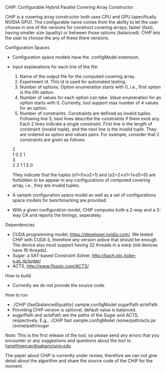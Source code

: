 
CHiP: Configurable Hybrid Parallel Covering Array Constructor

CHiP is a covering array constructor both uses CPU and GPU (specifically NVIDIA GPU). The configurable name comes from the ability to let the user choose in one of the versions for construct covering arrays; faster (fast), having smaller size (quality) or between those options (balanced). CHiP lets the user to choose the any of these there versions. 

Configuration Spaces
* Configuration space models have the .configModel extension.
* Input explanations for each line of the file:
  1) Name of the output file for the computed covering array.
  2) Experiment id. This id is used for automated testing. 
  3) Number of options. Option enumeration starts with 0, i.e., first option is the 0th option.
  4) Number of values for each option can take. Value enumeration for an option starts with 0. Currently, tool support max number of 4 values for an option.
  5) Number of constraints. Constraints are defined as invalid tuples.    
  Following line 5, next lines describe the constraints if there exist any. Each 2 lines indicate a single constraint. First line is the length of constraint (invalid tuple), and the next line is the invalid tuple. They are ordered as option and values pairs. For example, consider that 2 constraints are given as follows.

  2  
  1 0 2 1  
  3  
  2 2 1 1 5 0  
  
  They indicate that the tuples (o1=0∧o2=1) and (o2=2∧o1=1∧o5=0) are forbidden to be appear in any configurations of computed covering array, i.e., they are invalid tuples.

* A sample configuration space model as well as a set of configurations space models for benchmarking are provided.
* With a given configuration model, CHiP computes both a 2-way and a 3-way CA and reports the timings, seperately.

Dependencies
* CUDA programming model, https://developer.nvidia.com/. We tested CHiP with CUDA 5, therefore any version aobve that should be enough. The device also must support having 32 threads in a warp (old devices have 16 threads).
* Sugar: a SAT-based Constraint Solver, http://bach.istc.kobe-u.ac.jp/sugar/
* ACTS, http://www.flossic.com/ACTS/
  
How to build
* Currently we do not provide the source code.

How to run
* ./CHiP {fast|balanced|quality} sample.configModel sugarPath actsPath
* Providing CHiP version is optional, default value is balanced.
* sugarPath and actsPath are the paths of the Sugar and ACTS, respectively.
E.g., 
./CHiP fast sample.configModel /some/path/acts.jar /some/path/sugar

Note: This is the first release of the tool, so please send any errors that you encounter or any suggestions and questions about the tool to hanefimercan@sabanciuniv.edu

The paper about CHiP is currently under review, therefore we can not give detail about the algorithm and share the source code of the CHiP for the moment.
